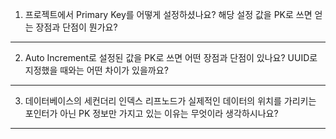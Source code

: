 1. 프로젝트에서 Primary Key를 어떻게 설정하셨나요? 해당 설정 값을 PK로 쓰면 얻는 장점과 단점이 뭔가요?

---
2. Auto Increment로 설정된 값을 PK로 쓰면 어떤 장점과 단점이 있나요? UUID로 지정했을 때와는 어떤 차이가 있을까요?

---
3. 데이터베이스의 세컨더리 인덱스 리프노드가 실제적인 데이터의 위치를 가리키는 포인터가 아닌 
PK 정보만 가지고 있는 이유는 무엇이라 생각하시나요?

---